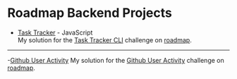 # Roadmap Backend Projects

- [Task Tracker](https://github.com/abdelrahmanMansour1/Backend_Projects/tree/main/Task_Tracker) - JavaScript  
  My solution for the [Task Tracker CLI](https://roadmap.sh/projects/task-tracker) challenge on [roadmap](https://roadmap.sh/).

---

-[Github User Activity](https://github.com/abdelrahmanMansour1/Backend_Projects/tree/main/Github_User_Activity)
My solution for the [Github User Activity](https://roadmap.sh/projects/github-user-activity) challenge on [roadmap](https://roadmap.sh/).

